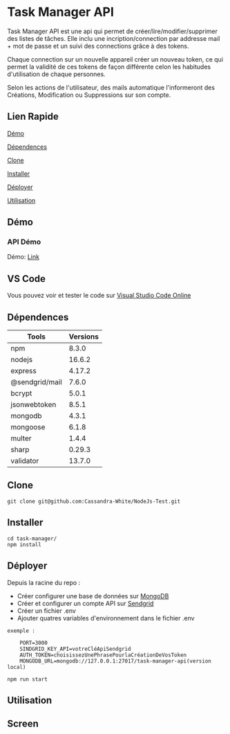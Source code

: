 # Task Manager API

Task Manager API est une api qui permet de créer/lire/modifier/supprimer des listes de tâches.
Elle inclu une incription/connection par addresse mail + mot de passe et un suivi des connections grâce à des tokens.

Chaque connection sur un nouvelle appareil créer un nouveau token, ce qui permet la validité de ces tokens de façon différente celon les habitudes d'utilisation de chaque personnes.

Selon les actions de l'utilisateur, des mails automatique l'informeront des Créations, Modification ou Suppressions sur son compte.

##  Lien Rapide

[Démo](#démo)

[Dépendences](#dépendences)

[Clone](#clone)

[Installer](#installer)

[Déployer](#déployer)

[Utilisation](#utilisation)


## Démo

###  API Démo

Démo: [Link](https://task-manager-git.herokuapp.com)


 ## VS Code 
 
 Vous pouvez voir et tester le code sur [Visual Studio Code Online](https://github.dev/Cassandra-White/NodeJs-Test)

## Dépendences

    
| Tools                      | Versions |
| -------------------------  | -------- |
| npm                        | 8.3.0    |
| nodejs                     | 16.6.2   |
| express                    | 4.17.2   |
| @sendgrid/mail             | 7.6.0    |
| bcrypt                     | 5.0.1    |
| jsonwebtoken               | 8.5.1    |
| mongodb                    | 4.3.1    |
| mongoose                   | 6.1.8    |
| multer                     | 1.4.4    |
| sharp                      | 0.29.3   |
| validator                  | 13.7.0   |



## Clone

```
git clone git@github.com:Cassandra-White/NodeJs-Test.git
```

## Installer

```
cd task-manager/
npm install
```


## Déployer

Depuis la racine du repo : 
  - Créer configurer une base de données sur [MongoDB](https://www.mongodb.com/)
  - Créer et configurer un compte API sur [Sendgrid](https://sendgrid.com/)
  - Créer un fichier .env
  - Ajouter quatres variables d'environnement dans le fichier .env
  
  ```
  exemple :
  
      PORT=3000
      SINDGRID_KEY_API=votreCléApiSendgrid
      AUTH_TOKEN=choisissezUnePhrasePourlaCréationDeVosToken
      MONGODB_URL=mongodb://127.0.0.1:27017/task-manager-api(version local)
   ```   
      

```
npm run start
```

## Utilisation

## Screen
